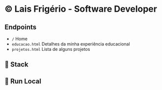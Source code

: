 # :copyright: Lais Frigério - Software Developer

## Endpoints

- `/` Home
- `educacao.html` Detalhes da minha experiência educacional
- `projetos.html` Lista de alguns projetos

## :pencil: Stack

## :gem: Run Local